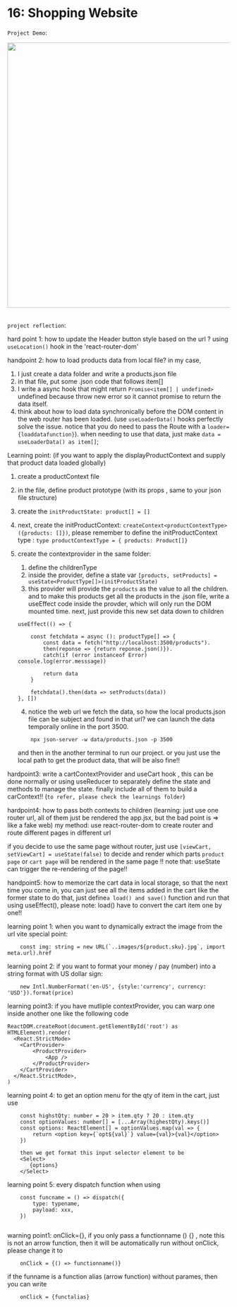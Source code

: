 # 16: Shopping Website

`Project Demo`: 

<img src="shoppingWebsiteDemo.gif" width="600" />
<br>
<br>


`project reflection`:

hard point 1: how to update the Header button style based on the url ? using `useLocation()` hook in the 'react-router-dom'

handpoint 2: how to load products data from local file?
in my case, 
1. I just create a data folder and write a products.json file
2. in that file, put some .json code that follows item[] 
3. I write a async hook that might return `Promise<item[] | undefined>` undefined because throw new error so it cannot promise to return the data itself. 
4. think about how to load data synchronically before the DOM content in the web router has been loaded. (use `useLoaderData()` hooks perfectly solve the issue. notice that you do need to pass the Route with a `loader={loaddatafunction}`). when needing to use that data, just make `data = useLoaderData() as item[]`; 

Learning point: (if you want to apply the displayProductContext and supply that product data loaded globally)
1. create a productContext file
2. in the file, define product prototype (with its props , same to your json file structure)
3. create the `initProductState: product[] = []`
4. next, create the initProductContext: `createContext<productContextType>({products: []})`, please remember to define the initProductContext type : `type productContextType = { products: Product[]}`
5. create the contextprovider in the same folder: 
    1. define the childrenType
    2. inside the provider, define a state var `[products, setProducts] = useState<ProductType[]>(initProductState)`
    3. this provider will provide the `products` as the value to all the children. and to make this products get all the products in the .json file, write a useEffect code inside the provder, which will only run the DOM mounted time. next, just provide this new set data down to children
    
    ```
    useEffect(() => {
        
        const fetchdata = async (): productType[] => {
            const data = fetch("http://localhost:3500/products").
            then(reponse => {return reponse.json()}).
            catch(if (error instanceof Error) console.log(error.messsage))

            return data
        }

        fetchdata().then(data => setProducts(data))
    }, [])
    ```

    4. notice the web url we fetch the data, so how the local products.json file can be subject and found in that url? we can launch the data temporaily online in the port 3500.
    ```
        npx json-server -w data/products.json -p 3500
    ```
    and then in the another terminal to run our project.
    or you just use the local path to get the product data, that will be also fine!!


hardpoint3: write a cartContextProvider and useCart hook , this can be done normally or using useReducer to separately define the state and methods to manage the state. finally include all of them to build a carContext!! (`to refer, please check the learnings folder`)


hardpoint4: how to pass both contexts to children (learning: just use one router url, all of them just be rendered the app.jsx, but the bad point is => like a fake web)
my method: use react-router-dom to create router and route different pages in different url

if you decide to use the same page without router, just use `[viewCart, setViewCart] = useState(false)` to decide and render which parts `product page` or `cart page` will be rendered in the same page !! note that: useState can trigger the re-rendering of the page!!

handpoint5: how to memorize the cart data in local storage, so that the next time you come in, you can just see all the items added in the cart like the former state
to do that, just define`a load() and save()` function and run that using useEffect(), please note: load() have to convert the cart item one by one!!


learning point 1: when you want to dynamically extract the image from the url
vite special point:
```
    const img: string = new URL(`..images/${product.sku}.jpg`, import meta.url).href
```

learning point 2: if you want to format your money / pay (number) into a string format with US dollar sign:
```
    new Intl.NumberFormat('en-US', {style:'currency', currency: 'USD'}).format(price)
```

learning point3:
if you have mutliple contextProvider, you can warp one inside another one like the following code
```
ReactDOM.createRoot(document.getElementById('root') as HTMLElement).render(
  <React.StrictMode>
    <CartProvider>
        <ProductProvider>
            <App />
        </ProductProvider>
    </CartProvider>
  </React.StrictMode>,
)

```

learning point 4: to get an option menu for the qty of item in the cart, just use
```
    const highstQty: number = 20 > item.qty ? 20 : item.qty
    const optionValues: number[] = [...Array(highestQty).keys()]
    const options: ReactElement[] = optionValues.map(val => {
        return <option key={`opt${val}`} value={val}>{val}</option>
    })

    then we get format this input selector element to be
    <Select>
       {options}
    </Select>
```

learning point 5: every dispatch function when using
```
    const funcname = () => dispatch({
        type: typename,
        payload: xxx,
    })
    
```

warning point1: onClick={}, if you only pass a functionname () {} , note this is not an arrow function, then it will be automatically run without onClick, 
please change it to
```
    onClick = {() => functionname()}
```

if the funname is a function alias (arrow function) without parames, then you can write
```
    onClick = {functalias}
```

